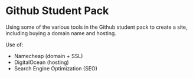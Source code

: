 # Github Student Pack

Using some of the various tools in the Github student pack to create a site, including buying a domain name and hosting.

Use of:

* Namecheap (domain + SSL)
* DigitalOcean (hosting)
* Search Engine Optimization (SEO)
